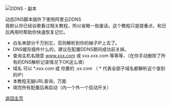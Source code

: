 ![DDNS - 副本](https://user-images.githubusercontent.com/73426989/150645579-8bb1eab3-f55d-49f9-b386-7dbabc0b15b1.png)                

动态DNS脚本插件下使用阿里云DDNS              
我默认你已经谷歌看过相关教程，所以省略一些废话。这个教程只是提重点，和日后再用时帮助你快速恢复记忆。                      

* 白名单部分千万别忘，否则解析到你的梯子IP上去了。            
* DNS缓存插件什么的，建议在配置DDNS期间成功前关掉。              
* 查询主机名随意 www.xxx.com 或 xxx.xxx.com 等等等，（在你手动删除了所有的DNS解析记录情况下OK这么填）          
* 域名 可以 *.xxx.com 或 你要的  .xx.com （ * 代表全部子域名都解析这个查到的IP）
* 本教程无脑URL查询，万能               
* 填完所有配置后再启动（内一个外一个启动开关）             

[返回主页](https://boduoyejieyi666.github.io/whonolikeboduoyejieyi/)               

